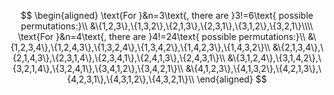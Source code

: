 $$
\begin{aligned}
\text{For }&n=3\text{, there are }3!=6\text{ possible permutations:}\\
&\{1,2,3\},\{1,3,2\},\{2,1,3\},\{2,3,1\},\{3,1,2\},\{3,2,1\}\\\\
\text{For }&n=4\text{, there are }4!=24\text{ possible permutations:}\\
&\{1,2,3,4\},\{1,2,4,3\},\{1,3,2,4\},\{1,3,4,2\},\{1,4,2,3\},\{1,4,3,2\}\\
&\{2,1,3,4\},\{2,1,4,3\},\{2,3,1,4\},\{2,3,4,1\},\{2,4,1,3\},\{2,4,3,1\}\\
&\{3,1,2,4\},\{3,1,4,2\},\{3,2,1,4\},\{3,2,4,1\},\{3,4,1,2\},\{3,4,2,1\}\\
&\{4,1,2,3\},\{4,1,3,2\},\{4,2,1,3\},\{4,2,3,1\},\{4,3,1,2\},\{4,3,2,1\}\\
\end{aligned}
$$

<!-- $$
\def\arraystretch{1.5}\begin{array}{|c|c|c|}\hline
&\text{postfix} & \text{prefix}\\\hline
(a)&{A-B+C-DA*B/+}&{+-+-ABC/*DAB}\\\hline
(b)&{AB-*CD/+AC*-}&{-+*A-B/CD*AC}\\\hline
(c)&{AB+D/EFAD*+/+C+}&{++/+ABD/E+F*ADC}\\\hline
(d)&{AB\&\&C\Vert EF>!\Vert}&{\Vert\Vert\&\&ABC!>EF}\\\hline
(e)&{ABC<CE>\Vert !\&\&!CD<\Vert}&{\Vert!\&\&A!\Vert <BC>CE<CD}\\\hline
\end{array}
$$ -->

<!-- $$
\begin{aligned}
&\text{Turn postfix expresssions into infix and then evaluate,}\\
&(a)\\&\quad(8+2)*3-(16/4)=20\\
&(b)\\&\quad12*(25/(5/1))-(8+7)=45\\
\end{aligned}
$$ -->

<!-- $$
\begin{aligned}
&\text{For n = 3, there is exactly one impossible permutation }\{2, 1, 3\}\\\\
&\text{For n = 4, there are 10 impossible permutations:}\\
&\;\{1, 3, 2, 4\},\\
&\;\{2, 1, 3, 4\},\{2, 1, 4, 3\},\{2, 3, 1, 4\},\{2, 4, 1, 3\},\\
&\;\{3, 1, 2, 4\},\{3, 1, 4, 2\},\{3, 2, 1, 4\},\{3, 2, 4, 1\},\\
&\;\{4, 2, 1, 3\},\\
\end{aligned}
$$ -->

<!--
$$
\begin{aligned}
&n+6,\;&if\:n\leq49\\
\end{aligned}
$$

$$
\begin{aligned}
&\frac{8n}{9}+n\%9,\;&if\:n\%9\lt7\\
&\frac{8n}{9}+7,\;&if\:n\%9\geq7
\end{aligned}
$$

$$
\begin{aligned}
&\frac{8n}{9}+n\%9,\;&if\:n\%9\lt7\\
&\frac{8n}{9}+7,\;&if\:n\%9\geq7
\end{aligned}
$$ -->

